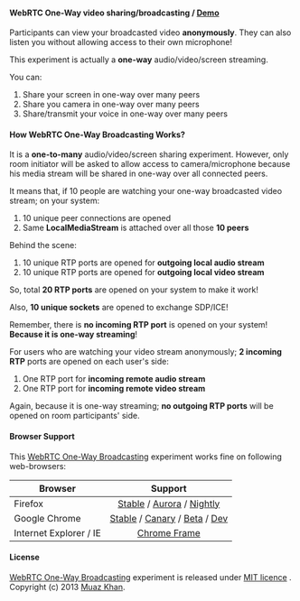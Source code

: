 #### WebRTC One-Way video sharing/broadcasting / [Demo](https://webrtc-experiment.appspot.com/webrtc-broadcasting/)

Participants can view your broadcasted video **anonymously**. They can also listen you without allowing access to their own microphone!

This experiment is actually a **one-way** audio/video/screen streaming.

You can:

1. Share your screen in one-way over many peers
2. Share you camera in one-way over many peers
3. Share/transmit your voice in one-way over many peers

#### How WebRTC One-Way Broadcasting Works?

It is a **one-to-many** audio/video/screen sharing experiment. However, only room initiator will be asked to allow access to camera/microphone because his media stream will be shared in one-way over all connected peers.

It means that, if 10 people are watching your one-way broadcasted video stream; on your system:

1. 10 unique peer connections are opened
2. Same **LocalMediaStream** is attached over all those **10 peers**

Behind the scene:

1. 10 unique RTP ports are opened for **outgoing local audio stream**
2. 10 unique RTP ports are opened for **outgoing local video stream**

So, total **20 RTP ports** are opened on your system to make it work!

Also, **10 unique sockets** are opened to exchange SDP/ICE!

Remember, there is **no incoming RTP port** is opened on your system! **Because it is one-way streaming**!

For users who are watching your video stream anonymously; **2 incoming RTP** ports are opened on each user's side:

1. One RTP port for **incoming remote audio stream**
2. One RTP port for **incoming remote video stream**

Again, because it is one-way streaming; **no outgoing RTP ports** will be opened on room participants' side.

#### Browser Support

This [WebRTC One-Way Broadcasting](https://webrtc-experiment.appspot.com/webrtc-broadcasting/) experiment works fine on following web-browsers:

| Browser        | Support           |
| ------------- |:-------------:|
| Firefox | [Stable](http://www.mozilla.org/en-US/firefox/new/) / [Aurora](http://www.mozilla.org/en-US/firefox/aurora/) / [Nightly](http://nightly.mozilla.org/) |
| Google Chrome | [Stable](https://www.google.com/intl/en_uk/chrome/browser/) / [Canary](https://www.google.com/intl/en/chrome/browser/canary.html) / [Beta](https://www.google.com/intl/en/chrome/browser/beta.html) / [Dev](https://www.google.com/intl/en/chrome/browser/index.html?extra=devchannel#eula) |
| Internet Explorer / IE | [Chrome Frame](http://www.google.com/chromeframe) |

#### License

[WebRTC One-Way Broadcasting](https://webrtc-experiment.appspot.com/webrtc-broadcasting/) experiment is released under [MIT licence](https://webrtc-experiment.appspot.com/licence/) . Copyright (c) 2013 [Muaz Khan](https://plus.google.com/100325991024054712503).
